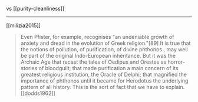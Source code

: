 vs [[purity-cleanliness]]

---


[[milizia2015]]


> Even Pfister, for example, recognises "an undeniable growth of anxiety and dread in the evolution of Greek religion."[89] It is true that the notions of pollution, of purification, of divine phthonos , may well be part of the original Indo-European inheritance. But it was the Archaic Age that recast the tales of Oedipus and Orestes as horror-stories of bloodguilt; that made purification a main concern of its greatest religious institution, the Oracle of Delphi; that magnified the importance of phthonos until it became for Herodotus the underlying pattern of all history. This is the sort of fact that we have to explain. [[dodds1962]]